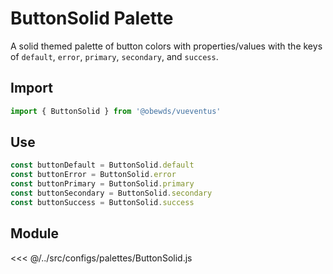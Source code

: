 # ButtonSolid Palette

A solid themed palette of button colors with properties/values with the keys of `default`, `error`, `primary`, `secondary`, and `success`.






## Import

```javascript
import { ButtonSolid } from '@obewds/vueventus'
```






## Use

```javascript
const buttonDefault = ButtonSolid.default
const buttonError = ButtonSolid.error
const buttonPrimary = ButtonSolid.primary
const buttonSecondary = ButtonSolid.secondary
const buttonSuccess = ButtonSolid.success
```






## Module

<<< @/../src/configs/palettes/ButtonSolid.js


